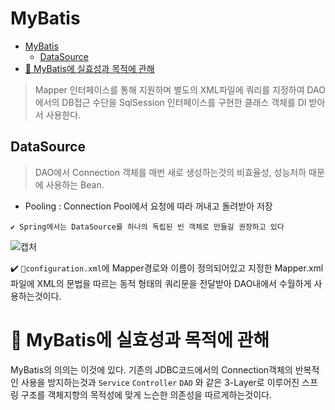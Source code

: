 # MyBatis

<!-- @import "[TOC]" {cmd="toc" depthFrom=1 depthTo=6 orderedList=false} -->
<!-- code_chunk_output -->

* [MyBatis](#mybatis)
	* [DataSource](#datasource)
* [🌟 MyBatis에 실효성과 목적에 관해](#mybatis에-실효성과-목적에-관해)

<!-- /code_chunk_output -->

> Mapper 인터페이스를 통해 지원하며 별도의 XML파일에 쿼리를 지정하여
DAO에서의 DB접근 수단을 SqlSession 인터페이스를 구현한 클래스 객체를 DI 받아서 사용한다.

## DataSource
> DAO에서 Connection 객체를 매번 새로 생성하는것의 비효율성, 성능저하 때문에 사용하는 Bean.

- Pooling : Connection Pool에서 요청에 따라 꺼내고 돌려받아 저장

`✔️ Spring에서는 DataSource를 하나의 독립된 빈 객체로 만들길 권장하고 있다`

![캡처](https://i.imgur.com/GPMSjMn.png)

✔️ `📝configuration.xml`에 Mapper경로와 이름이 정의되어있고 지정한 Mapper.xml파일에 XML의 문법을 따르는
동적 형태의 쿼리문을 전달받아 DAO내에서 수월하게 사용하는것이다.

# 🌟 MyBatis에 실효성과 목적에 관해
MyBatis의 의의는 이것에 있다. 기존의 JDBC코드에서의 Connection객체의 반복적인 사용을 방지하는것과 `Service` `Controller` `DAO` 와 같은 3-Layer로 이루어진 스프링 구조를 객체지향의 목적성에 맞게 느슨한 의존성을 따르게하는것이다.
